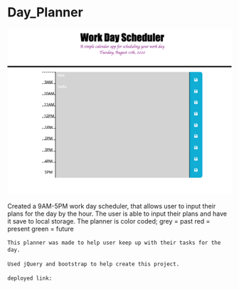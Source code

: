 # Day_Planner

![screenshot of complete day planner](./assets/ss1.png)

Created a 9AM-5PM work day scheduler, that allows user
to input their plans for the day by the hour.
The user is able to input their plans and have it save to local storage. 
The planner is color coded; 
    grey = past
    red = present
    green = future

    This planner was made to help user keep up with their tasks for the day. 

    Used jQuery and bootstrap to help create this project.

    deployed link: 